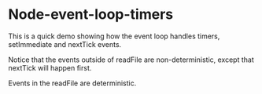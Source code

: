 # Node-event-loop-timers

This is a quick demo showing how the event loop handles timers, setImmediate and nextTick events.

Notice that the events outside of readFile are non-deterministic, except that nextTick will happen first.

Events in the readFile are deterministic.
